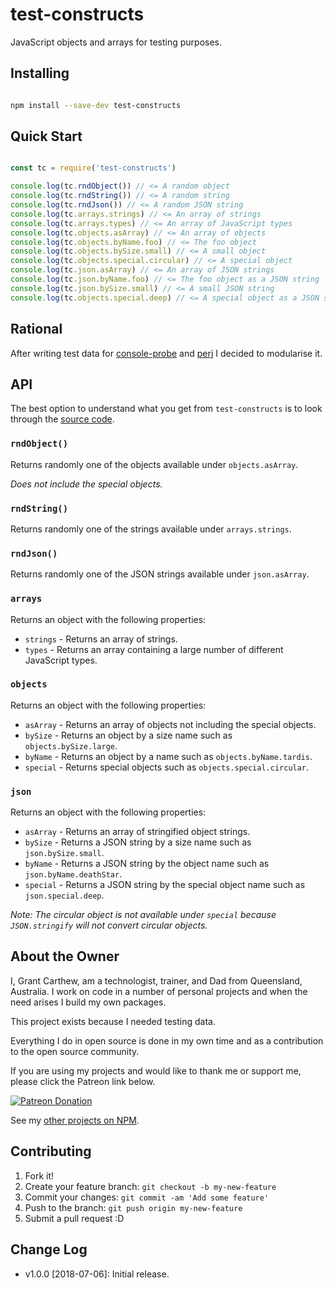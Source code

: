 # test-constructs

JavaScript objects and arrays for testing purposes.

## Installing

```sh

npm install --save-dev test-constructs

```

## Quick Start

```js

const tc = require('test-constructs')

console.log(tc.rndObject()) // <= A random object
console.log(tc.rndString()) // <= A random string
console.log(tc.rndJson()) // <= A random JSON string
console.log(tc.arrays.strings) // <= An array of strings
console.log(tc.arrays.types) // <= An array of JavaScript types
console.log(tc.objects.asArray) // <= An array of objects
console.log(tc.objects.byName.foo) // <= The foo object
console.log(tc.objects.bySize.small) // <= A small object
console.log(tc.objects.special.circular) // <= A special object
console.log(tc.json.asArray) // <= An array of JSON strings
console.log(tc.json.byName.foo) // <= The foo object as a JSON string
console.log(tc.json.bySize.small) // <= A small JSON string
console.log(tc.objects.special.deep) // <= A special object as a JSON string

```

## Rational

After writing test data for [console-probe](https://github.com/grantcarthew/node-console-probe) and [perj](https://github.com/grantcarthew/node-perj) I decided to modularise it.


## API

The best option to understand what you get from `test-constructs` is to look through the [source code](/src).

### `rndObject()`

Returns randomly one of the objects available under `objects.asArray`.

_Does not include the special objects._

### `rndString()`

Returns randomly one of the strings available under `arrays.strings`.


### `rndJson()`

Returns randomly one of the JSON strings available under `json.asArray`.

### `arrays`

Returns an object with the following properties:

* `strings` - Returns an array of strings.
* `types` - Returns an array containing a large number of different JavaScript types.

### `objects`

Returns an object with the following properties:

* `asArray` - Returns an array of objects not including the special objects.
* `bySize` - Returns an object by a size name such as `objects.bySize.large`.
* `byName` - Returns an object by a name such as `objects.byName.tardis`.
* `special` - Returns special objects such as `objects.special.circular`.

### `json`

Returns an object with the following properties:

* `asArray` - Returns an array of stringified object strings.
* `bySize` - Returns a JSON string by a size name such as `json.bySize.small`.
* `byName` - Returns a JSON string by the object name such as `json.byName.deathStar`.
* `special` - Returns a JSON string by the special object name such as `json.special.deep`.

_Note: The circular object is not available under `special` because `JSON.stringify` will not convert circular objects._


## About the Owner

I, Grant Carthew, am a technologist, trainer, and Dad from Queensland, Australia. I work on code in a number of personal projects and when the need arises I build my own packages.

This project exists because I needed testing data.

Everything I do in open source is done in my own time and as a contribution to the open source community.

If you are using my projects and would like to thank me or support me, please click the Patreon link below.

[![Patreon Donation][patreon-image]][patreon-url]

See my [other projects on NPM](https://www.npmjs.com/~grantcarthew).

## Contributing

1.  Fork it!
2.  Create your feature branch: `git checkout -b my-new-feature`
3.  Commit your changes: `git commit -am 'Add some feature'`
4.  Push to the branch: `git push origin my-new-feature`
5.  Submit a pull request :D

## Change Log

- v1.0.0 [2018-07-06]: Initial release. 

[patreon-image]: https://img.shields.io/badge/patreon-donate-yellow.svg
[patreon-url]: https://www.patreon.com/grantcarthew

